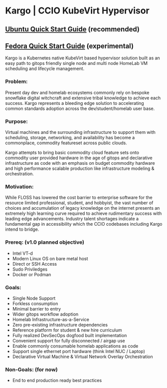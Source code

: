 # Kargo | CCIO KubeVirt Hypervisor
## [Ubuntu Quick Start Guide] (recommended)
## [Fedora Quick Start Guide] (experimental)

Kargo is a Kubernetes native KubeVirt based hypervisor solution built as an easy
path to gitops friendly single node and multi node HomeLab VM scheduling and
lifecycle management.

### Problem:
Present day dev and homelab ecosystems commonly rely on bespoke snowflake digital
witchcraft and extensive tribal knowledge to achieve each success. Kargo represents
a bleeding edge solution to accelerating common standards adoption across 
the dev/student/homelab user base. 

### Purpose:
Virtual machines and the surrounding infrastructure to support them with scheduling,
storage, networking, and availability has become a commonplace, commodity featureset
across public clouds.

Kargo attempts to bring basic commodity cloud feature sets onto commodity user
provided hardware in the age of gitops and declarative infrastructure as code
with an emphasis on budget commodity hardware and high performance scalable
production like infrastructure modeling & orchestration.

### Motivation:
While FLOSS has lowered the cost barrier to enterprise software for the
resource limited professional, student, and hobbyist, the vast number of choices
and accumulation of legacy knowledge on the internet presents an extremely high
learning curve required to achieve rudimentary success with leading edge advancements.
Industry talent shortages indicate a fundamental gap in accessibility which the CCIO
codebases including Kargo intend to bridge.

### Prereq: (v1.0 planned objective)
  - Intel VT-d
  - Modern Linux OS on bare metal host
  - Direct or SSH Access
  - Sudo Priviledges
  - Docker or Podman

### Goals:
  - Single Node Support
  - Forkless consumption
  - Minimal barrier to entry
  - Wider gitops workflow adoption
  - Homelab Infrastructure-as-a-Service
  - Zero pre-existing infrastructure dependencies
  - Reference platform for student & new hire curriculum
  - Fully realized DevSecOps dogfood built implementation
  - Convenient support for fully disconnected / airgap use
  - Enable commonly consumable homelab applications as code
  - Support single ethernet port hardware (think Intel NUC / Laptop)
  - Declarative Virtual Machine & Virtual Network Overlay Orchestration

### Non-Goals: (for now)
  - End to end production ready best practices

[Ubuntu Quick Start Guide]:./docs/Ubuntu.md
[Fedora Quick Start Guide]:./docs/Fedora.md
